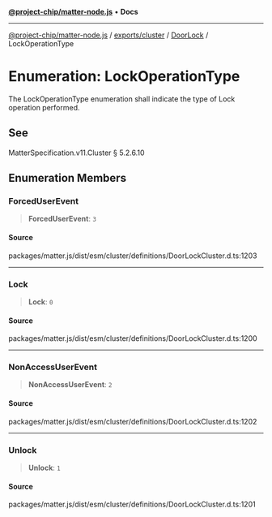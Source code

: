 [**@project-chip/matter-node.js**](../../../../../README.md) • **Docs**

***

[@project-chip/matter-node.js](../../../../../modules.md) / [exports/cluster](../../../README.md) / [DoorLock](../README.md) / LockOperationType

# Enumeration: LockOperationType

The LockOperationType enumeration shall indicate the type of Lock operation performed.

## See

MatterSpecification.v11.Cluster § 5.2.6.10

## Enumeration Members

### ForcedUserEvent

> **ForcedUserEvent**: `3`

#### Source

packages/matter.js/dist/esm/cluster/definitions/DoorLockCluster.d.ts:1203

***

### Lock

> **Lock**: `0`

#### Source

packages/matter.js/dist/esm/cluster/definitions/DoorLockCluster.d.ts:1200

***

### NonAccessUserEvent

> **NonAccessUserEvent**: `2`

#### Source

packages/matter.js/dist/esm/cluster/definitions/DoorLockCluster.d.ts:1202

***

### Unlock

> **Unlock**: `1`

#### Source

packages/matter.js/dist/esm/cluster/definitions/DoorLockCluster.d.ts:1201
